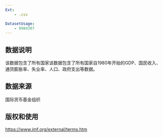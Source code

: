 ```yaml
---
Ext:
    - .csv

DatasetUsage:
    - 9984307
---
```




## **数据说明**
该数据包含了所有国家该数据包含了所有国家自1980年开始的GDP、国民收入、通货膨胀率、失业率、人口、政府支出等数据。


## **数据来源**
国际货币基金组织



## **版权和使用**
https://www.imf.org/external/terms.htm